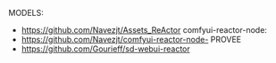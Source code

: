 MODELS:
- https://github.com/Navezjt/Assets_ReActor
comfyui-reactor-node:
- https://github.com/Navezjt/comfyui-reactor-node-
PROVEE
- https://github.com/Gourieff/sd-webui-reactor
